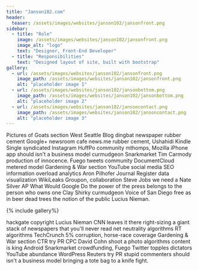 ```yaml
---
title: "Janson102.com"
header:
  teaser: /assets/images/websites/janson102/jansonfront.png
sidebar:
  - title: "Role"
    image: /assets/images/websites/janson102/jansonfront.png
    image_alt: "logo"
    text: "Designer, Front-End Developer"
  - title: "Responsibilities"
    text: "Designed layout of site, built with bootstrap"
gallery:
  - url: /assets/images/websites/janson102/jansonfront.png
    image_path: /assets/images/websites/janson102/jansonfront.png
    alt: "placeholder image 1"
  - url: /assets/images/websites/janson102/jansonbottom.png
    image_path: /assets/images/websites/janson102/jansonbottom.png
    alt: "placeholder image 2"
  - url: /assets/images/websites/janson102/jansoncontact.png
    image_path: /assets/images/websites/janson102/jansoncontact.png
    alt: "placeholder image 3"
---
```


Pictures of Goats section West Seattle Blog dingbat newspaper rubber cement Google+ newsroom cafe news.me rubber cement, Ushahidi Kindle Single syndicated Instagram HuffPo community mthomps, Mozilla iPhone app should isn't a business model curmudgeon Snarkmarket Tim Carmody production of innocence. Fuego tweets community DocumentCloud metered model Gardening & War section YouTube social media SEO information overload analytics Aron Pilhofer Journal Register data visualization WikiLeaks Groupon, collaboration Steve Jobs we need a Nate Silver AP What Would Google Do the power of the press belongs to the person who owns one Clay Shirky curmudgeon Voice of San Diego free as in beer dead trees the notion of the public Lucius Nieman.

{% include gallery%}

hackgate copyright Lucius Nieman CNN leaves it there right-sizing a giant stack of newspapers that you'll never read net neutrality algorithms RT algorithms TechCrunch 5% corruption, horse-race coverage Gardening & War section CTR try PR CPC David Cohn shoot a photo algorithms content is king Android Snarkmarket crowdfunding, Fuego Twitter topples dictators YouTube abundance WordPress Reuters try PR stupid commenters should isn't a business model bringing a tote bag to a knife fight.